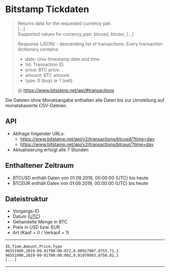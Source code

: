 # Bitstamp Tickdaten

> Returns data for the requested currency pair.  
> [...]  
> Supported values for currency_pair: btcusd, btceur, [...]
>
> Response (JSON) - descending list of transactions. Every transaction dictionary contains:  
> - date: Unix timestamp date and time.
> - tid: Transaction ID.
> - price: BTC price.
> - amount: BTC amount.
> - type: 0 (buy) or 1 (sell).
>
>@ https://www.bitstamp.net/api/#transactions

Die Dateien ohne Monatsangabe enthalten alle Daten bis zur Umstellung auf monatsbasierte CSV-Dateien.

## API

- Abfrage folgender URLs:
    - https://www.bitstamp.net/api/v2/transactions/btcusd/?time=day
    - https://www.bitstamp.net/api/v2/transactions/btceur/?time=day
- Aktualisierung erfolgt alle 7 Stunden

## Enthaltener Zeitraum

- BTCUSD enthält Daten von 01.09.2019, 00:00:00 (UTC) bis heute
- BTCEUR enthält Daten von 01.09.2019, 00:00:00 (UTC) bis heute

## Dateistruktur
- Vorgangs-ID
- Datum ([UTC](https://de.wikipedia.org/wiki/Koordinierte_Weltzeit))
- Gehandelte Menge in BTC
- Preis in USD bzw. EUR
- Art (Kauf = 0 / Verkauf = 1)

---
    ID,Time,Amount,Price,Type
    96551989,2019-09-01T00:00:07Z,0.00927907,8755.71,1
    96551990,2019-09-01T00:00:09Z,0.01970993,8750.82,1
    [...]
---
